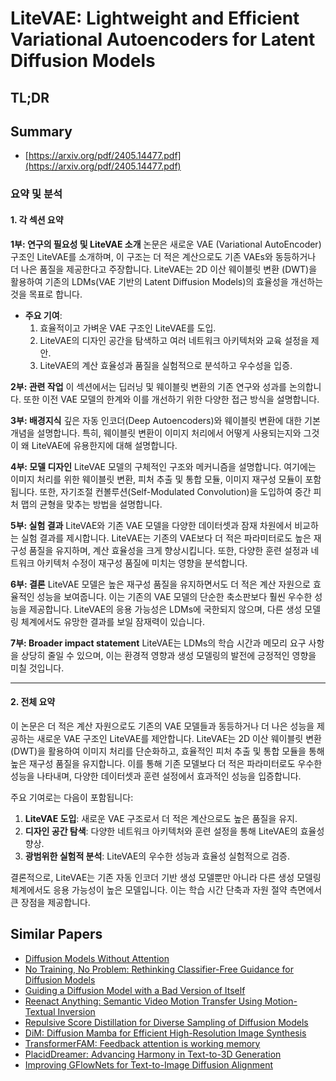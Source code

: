 # LiteVAE: Lightweight and Efficient Variational Autoencoders for Latent Diffusion Models
## TL;DR
## Summary
- [https://arxiv.org/pdf/2405.14477.pdf](https://arxiv.org/pdf/2405.14477.pdf)

### 요약 및 분석

#### 1. 각 섹션 요약

**1부: 연구의 필요성 및 LiteVAE 소개**
논문은 새로운 VAE (Variational AutoEncoder) 구조인 LiteVAE를 소개하며, 이 구조는 더 적은 계산으로도 기존 VAEs와 동등하거나 더 나은 품질을 제공한다고 주장합니다. LiteVAE는 2D 이산 웨이블릿 변환 (DWT)을 활용하여 기존의 LDMs(VAE 기반의 Latent Diffusion Models)의 효율성을 개선하는 것을 목표로 합니다.

- **주요 기여**:
  1. 효율적이고 가벼운 VAE 구조인 LiteVAE를 도입.
  2. LiteVAE의 디자인 공간을 탐색하고 여러 네트워크 아키텍처와 교육 설정을 제안.
  3. LiteVAE의 계산 효율성과 품질을 실험적으로 분석하고 우수성을 입증.

**2부: 관련 작업**
이 섹션에서는 딥러닝 및 웨이블릿 변환의 기존 연구와 성과를 논의합니다. 또한 이전 VAE 모델의 한계와 이를 개선하기 위한 다양한 접근 방식을 설명합니다.

**3부: 배경지식**
깊은 자동 인코더(Deep Autoencoders)와 웨이블릿 변환에 대한 기본 개념을 설명합니다. 특히, 웨이블릿 변환이 이미지 처리에서 어떻게 사용되는지와 그것이 왜 LiteVAE에 유용한지에 대해 설명합니다.

**4부: 모델 디자인**
LiteVAE 모델의 구체적인 구조와 메커니즘을 설명합니다. 여기에는 이미지 처리를 위한 웨이블릿 변환, 피처 추출 및 통합 모듈, 이미지 재구성 모듈이 포함됩니다. 또한, 자기조절 컨볼루션(Self-Modulated Convolution)을 도입하여 중간 피처 맵의 균형을 맞추는 방법을 설명합니다.

**5부: 실험 결과**
LiteVAE와 기존 VAE 모델을 다양한 데이터셋과 잠재 차원에서 비교하는 실험 결과를 제시합니다. LiteVAE는 기존의 VAE보다 더 적은 파라미터로도 높은 재구성 품질을 유지하며, 계산 효율성을 크게 향상시킵니다. 또한, 다양한 훈련 설정과 네트워크 아키텍처 수정이 재구성 품질에 미치는 영향을 분석합니다.

**6부: 결론**
LiteVAE 모델은 높은 재구성 품질을 유지하면서도 더 적은 계산 자원으로 효율적인 성능을 보여줍니다. 이는 기존의 VAE 모델의 단순한 축소판보다 훨씬 우수한 성능을 제공합니다. LiteVAE의 응용 가능성은 LDMs에 국한되지 않으며, 다른 생성 모델링 체계에서도 유망한 결과를 보일 잠재력이 있습니다.

**7부: Broader impact statement**
LiteVAE는 LDMs의 학습 시간과 메모리 요구 사항을 상당히 줄일 수 있으며, 이는 환경적 영향과 생성 모델링의 발전에 긍정적인 영향을 미칠 것입니다.

---

#### 2. 전체 요약

이 논문은 더 적은 계산 자원으로도 기존의 VAE 모델들과 동등하거나 더 나은 성능을 제공하는 새로운 VAE 구조인 LiteVAE를 제안합니다. LiteVAE는 2D 이산 웨이블릿 변환(DWT)을 활용하여 이미지 처리를 단순화하고, 효율적인 피처 추출 및 통합 모듈을 통해 높은 재구성 품질을 유지합니다. 이를 통해 기존 모델보다 더 적은 파라미터로도 우수한 성능을 나타내며, 다양한 데이터셋과 훈련 설정에서 효과적인 성능을 입증합니다.

주요 기여로는 다음이 포함됩니다:
1. **LiteVAE 도입**: 새로운 VAE 구조로서 더 적은 계산으로도 높은 품질을 유지.
2. **디자인 공간 탐색**: 다양한 네트워크 아키텍처와 훈련 설정을 통해 LiteVAE의 효율성 향상.
3. **광범위한 실험적 분석**: LiteVAE의 우수한 성능과 효율성 실험적으로 검증.

결론적으로, LiteVAE는 기존 자동 인코더 기반 생성 모델뿐만 아니라 다른 생성 모델링 체계에서도 응용 가능성이 높은 모델입니다. 이는 학습 시간 단축과 자원 절약 측면에서 큰 장점을 제공합니다.

## Similar Papers
- [Diffusion Models Without Attention](2311.18257.md)
- [No Training, No Problem: Rethinking Classifier-Free Guidance for Diffusion Models](2407.02687.md)
- [Guiding a Diffusion Model with a Bad Version of Itself](2406.02507.md)
- [Reenact Anything: Semantic Video Motion Transfer Using Motion-Textual Inversion](2408.00458.md)
- [Repulsive Score Distillation for Diverse Sampling of Diffusion Models](2406.16683.md)
- [DiM: Diffusion Mamba for Efficient High-Resolution Image Synthesis](2405.14224.md)
- [TransformerFAM: Feedback attention is working memory](2404.09173.md)
- [PlacidDreamer: Advancing Harmony in Text-to-3D Generation](2407.13976.md)
- [Improving GFlowNets for Text-to-Image Diffusion Alignment](2406.00633.md)
